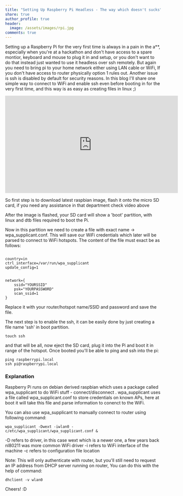 ```yaml
---
title: "Setting Up Raspberry Pi Headless - The way which doesn't sucks"
share: true
author_profile: true
header:
  image: /assets/images/rpi.jpg
comments: true  
---
```


Setting up a Raspberry Pi for the very first time is always in a pain in the a**, especially when you're at a hackathon and don't have access to a spare montior, keyboard and mouse to plug it in and setup, or you don't want to do that instead just wanted to use it headless over ssh remotely. But again you need to bring pi to your home network either using LAN cable or WiFi, If you don't have access to router physically option 1 rules out. Another issue is ssh is disabled by default for security reasons. In this blog I'll share one simple way to connect to WiFi and enable ssh even before booting in for the very first time, and this way is as easy as creating files in linux ;)

<iframe width="560" height="315" src="https://www.youtube.com/embed/TYSKECcTr7c" frameborder="0" allow="accelerometer; autoplay; encrypted-media; gyroscope; picture-in-picture" allowfullscreen></iframe>


So first step is to download latest raspbian image, flash it onto the micro SD card, if you need any assistance in that department check video above

After the image is flashed, your SD card will show a 'boot' partition, with linux and dtb files required to boot the Pi.

Now in this partition we need to create a file with exact name -> wpa_supplicant.conf. This will save our WiFi credentials which later will be parsed to connect to WiFi hotspots. The content of the file must exact be as follows:

```

country=in
ctrl_interface=/var/run/wpa_supplicant 
update_config=1

 
network={
    ssid="YOURSSID"
    psk="YOURPASSWORD"
    scan_ssid=1
}

```

Replace it with your router/hotspot name/SSID and password and save the file.

The next step is to enable the ssh, it can be easily done by just creating a file name 'ssh' in boot partition.

```
touch ssh
```

and that will be all, now eject the SD card, plug it into the Pi and boot it in range of the hotspot. Once booted you'll be able to ping and ssh into the pi:

```
ping raspberrypi.local
ssh pi@raspberrypi.local
```

### Explanation

Raspberry Pi runs on debian derived raspbian which uses a package called wpa_supplicant to do WiFi stuff - connect/disconnect . wpa_supplicant uses a file called wpa_supplicant.conf to store credentials on known APs, here at boot it will take this file and parse information to conenct to the WiFi.

You can also use wpa_supplicant to manually connect to router using following command:

 ```
 wpa_supplicant -Dwext -iwlan0 -c/etc/wpa_supplicant/wpa_supplicant.conf &
 ```

 -D refers to driver, in this case wext which is a newer one, a few years back nl80211 was more common WiFi driver
 -i refers to WiFi interface of the machine
 -c refers to configuration file location

Note: This will only authenticate with router, but you'll still need to request an IP address from DHCP server running on router, You can do this with the help of command:

```
dhclient -v wlan0
```

Cheers! :D
